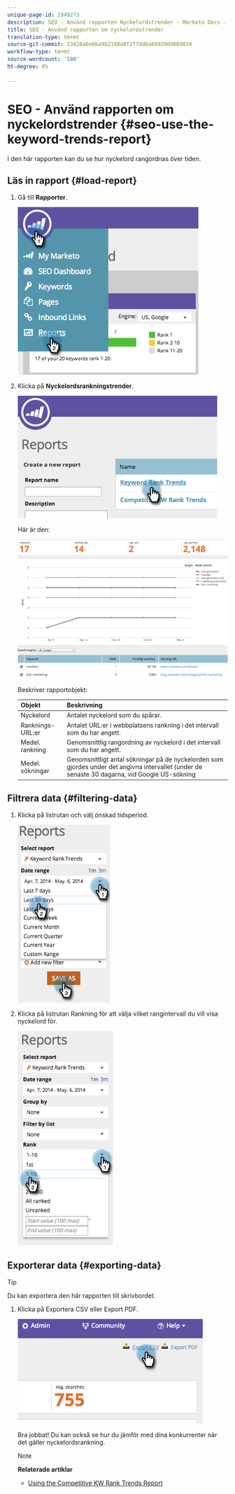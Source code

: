 ```yaml
---
unique-page-id: 2949273
description: SEO - Använd rapporten Nyckelordstrender - Marketo Docs - Produktdokumentation
title: SEO - Använd rapporten om nyckelordstrender
translation-type: tm+mt
source-git-commit: 23428a6e0ba9b2108a8f2f7dd6a69929dd069834
workflow-type: tm+mt
source-wordcount: '180'
ht-degree: 0%

---
```



# SEO - Använd rapporten om nyckelordstrender {#seo-use-the-keyword-trends-report}

I den här rapporten kan du se hur nyckelord rangordnas över tiden.

## Läs in rapport {#load-report}

1. Gå till **Rapporter**.

   ![](assets/image2014-9-18-14-3a12-3a18.png)

1. Klicka på **Nyckelordsrankningstrender**.

   ![](assets/image2014-9-18-14-3a13-3a14.png)

   Här är den:

   ![](assets/image2014-9-18-14-3a13-3a22.png)

   Beskriver rapportobjekt:

   | Objekt | Beskrivning |
   |---|---|
   | Nyckelord | Antalet nyckelord som du spårar. |
   | Ranknings-URL:er | Antalet URL:er i webbplatsens rankning i det intervall som du har angett. |
   | Medel. rankning | Genomsnittlig rangordning av nyckelord i det intervall som du har angett. |
   | Medel. sökningar | Genomsnittligt antal sökningar på de nyckelorden som gjordes under det angivna intervallet (under de senaste 30 dagarna, vid Google US-sökning |

## Filtrera data {#filtering-data}

1. Klicka på listrutan och välj önskad tidsperiod.

   ![](assets/image2014-9-18-14-3a13-3a40.png)

1. Klicka på listrutan Rankning för att välja vilket rangintervall du vill visa nyckelord för.

   ![](assets/image2014-9-18-14-3a13-3a57.png)

## Exporterar data  {#exporting-data}

>[!TIP]
>
>Du kan exportera den här rapporten till skrivbordet.

1. Klicka på Exportera CSV eller Export PDF.

   ![](assets/image2014-9-18-14-3a14-3a46.png)

   Bra jobbat! Du kan också se hur du jämför med dina konkurrenter när det gäller nyckelordsrankning.

   >[!NOTE]
   >
   >**Relaterade artiklar**
   >
   >    
   >    
   >    * [Using the Competitive KW Rank Trends Report](seo-use-the-competitor-kw-trends-report.md)


